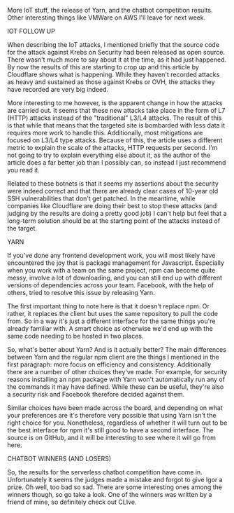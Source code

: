More IoT stuff, the release of Yarn, and the chatbot competition results. Other interesting things like VMWare on AWS I'll leave for next week.



IOT FOLLOW UP


When describing the IoT attacks, I mentioned briefly that the source code for the attack against Krebs on Security had been released as open source. There wasn't much more to say about it at the time, as it had just happened. By now the results of this are starting to crop up and this article by Cloudflare shows what is happening. While they haven't recorded attacks as heavy and sustained as those against Krebs or OVH, the attacks they have recorded are very big indeed.

More interesting to me however, is the apparent change in how the attacks are carried out. It seems that these new attacks take place in the form of L7 (HTTP) attacks instead of the "traditional" L3/L4 attacks. The result of this is that while that means that the targeted site is bombarded with less data it requires more work to handle this. Additionally, most mitigations are focused on L3/L4 type attacks. Because of this, the article uses a different metric to explain the scale of the attacks, HTTP requests per second. I'm not going to try to explain everything else about it, as the author of the article does a far better job than I possibly can, so instead I just recommend you read it.

Related to these botnets is that it seems my assertions about the security were indeed correct and that there are already clear cases of 10-year old SSH vulnerabilities that don't get patched. In the meantime, while companies like Cloudflare are doing their best to stop these attacks (and judging by the results are doing a pretty good job) I can't help but feel that a long-term solution should be at the starting point of the attacks instead of the target.



YARN


If you've done any frontend development work, you will most likely have encountered the joy that is package management for Javascript. Especially when you work with a team on the same project, npm can become quite messy, involve a lot of downloading, and you can still end up with different versions of dependencies across your team. Facebook, with the help of others, tried to resolve this issue by releasing Yarn.

The first important thing to note here is that it doesn't replace npm. Or rather, it replaces the client but uses the same repository to pull the code from. So in a way it's just a different interface for the same things you're already familiar with. A smart choice as otherwise we'd end up with the same code needing to be hosted in two places.

So, what's better about Yarn? And is it actually better? The main differences between Yarn and the regular npm client are the things I mentioned in the first paragraph: more focus on efficiency and consistency. Additionally there are a number of other choices they've made. For example, for security reasons installing an npm package with Yarn won't automatically run any of the commands it may have defined. While these can be useful, they're also a security risk and Facebook therefore decided against them.

Similar choices have been made across the board, and depending on what your preferences are it's therefore very possible that using Yarn isn't the right choice for you. Nonetheless, regardless of whether it will turn out to be the best interface for npm it's still good to have a second interface. The source is on GitHub, and it will be interesting to see where it will go from here.



CHATBOT WINNERS (AND LOSERS)


So, the results for the serverless chatbot competition have come in. Unfortunately it seems the judges made a mistake and forgot to give Igor a prize. Oh well, too bad so sad. There are some interesting ones among the winners though, so go take a look. One of the winners was written by a friend of mine, so definitely check out CLIve.
